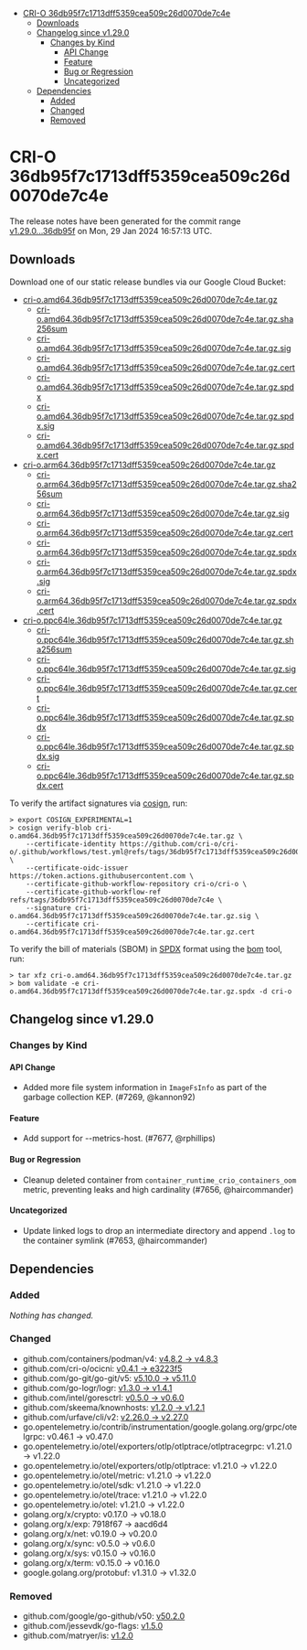 - [CRI-O 36db95f7c1713dff5359cea509c26d0070de7c4e](#cri-o-36db95f7c1713dff5359cea509c26d0070de7c4e)
  - [Downloads](#downloads)
  - [Changelog since v1.29.0](#changelog-since-v1290)
    - [Changes by Kind](#changes-by-kind)
      - [API Change](#api-change)
      - [Feature](#feature)
      - [Bug or Regression](#bug-or-regression)
      - [Uncategorized](#uncategorized)
  - [Dependencies](#dependencies)
    - [Added](#added)
    - [Changed](#changed)
    - [Removed](#removed)

# CRI-O 36db95f7c1713dff5359cea509c26d0070de7c4e

The release notes have been generated for the commit range
[v1.29.0...36db95f](https://github.com/cri-o/cri-o/compare/v1.29.0...36db95f7c1713dff5359cea509c26d0070de7c4e) on Mon, 29 Jan 2024 16:57:13 UTC.

## Downloads

Download one of our static release bundles via our Google Cloud Bucket:

- [cri-o.amd64.36db95f7c1713dff5359cea509c26d0070de7c4e.tar.gz](https://storage.googleapis.com/cri-o/artifacts/cri-o.amd64.36db95f7c1713dff5359cea509c26d0070de7c4e.tar.gz)
  - [cri-o.amd64.36db95f7c1713dff5359cea509c26d0070de7c4e.tar.gz.sha256sum](https://storage.googleapis.com/cri-o/artifacts/cri-o.amd64.36db95f7c1713dff5359cea509c26d0070de7c4e.tar.gz.sha256sum)
  - [cri-o.amd64.36db95f7c1713dff5359cea509c26d0070de7c4e.tar.gz.sig](https://storage.googleapis.com/cri-o/artifacts/cri-o.amd64.36db95f7c1713dff5359cea509c26d0070de7c4e.tar.gz.sig)
  - [cri-o.amd64.36db95f7c1713dff5359cea509c26d0070de7c4e.tar.gz.cert](https://storage.googleapis.com/cri-o/artifacts/cri-o.amd64.36db95f7c1713dff5359cea509c26d0070de7c4e.tar.gz.cert)
  - [cri-o.amd64.36db95f7c1713dff5359cea509c26d0070de7c4e.tar.gz.spdx](https://storage.googleapis.com/cri-o/artifacts/cri-o.amd64.36db95f7c1713dff5359cea509c26d0070de7c4e.tar.gz.spdx)
  - [cri-o.amd64.36db95f7c1713dff5359cea509c26d0070de7c4e.tar.gz.spdx.sig](https://storage.googleapis.com/cri-o/artifacts/cri-o.amd64.36db95f7c1713dff5359cea509c26d0070de7c4e.tar.gz.spdx.sig)
  - [cri-o.amd64.36db95f7c1713dff5359cea509c26d0070de7c4e.tar.gz.spdx.cert](https://storage.googleapis.com/cri-o/artifacts/cri-o.amd64.36db95f7c1713dff5359cea509c26d0070de7c4e.tar.gz.spdx.cert)
- [cri-o.arm64.36db95f7c1713dff5359cea509c26d0070de7c4e.tar.gz](https://storage.googleapis.com/cri-o/artifacts/cri-o.arm64.36db95f7c1713dff5359cea509c26d0070de7c4e.tar.gz)
  - [cri-o.arm64.36db95f7c1713dff5359cea509c26d0070de7c4e.tar.gz.sha256sum](https://storage.googleapis.com/cri-o/artifacts/cri-o.arm64.36db95f7c1713dff5359cea509c26d0070de7c4e.tar.gz.sha256sum)
  - [cri-o.arm64.36db95f7c1713dff5359cea509c26d0070de7c4e.tar.gz.sig](https://storage.googleapis.com/cri-o/artifacts/cri-o.arm64.36db95f7c1713dff5359cea509c26d0070de7c4e.tar.gz.sig)
  - [cri-o.arm64.36db95f7c1713dff5359cea509c26d0070de7c4e.tar.gz.cert](https://storage.googleapis.com/cri-o/artifacts/cri-o.arm64.36db95f7c1713dff5359cea509c26d0070de7c4e.tar.gz.cert)
  - [cri-o.arm64.36db95f7c1713dff5359cea509c26d0070de7c4e.tar.gz.spdx](https://storage.googleapis.com/cri-o/artifacts/cri-o.arm64.36db95f7c1713dff5359cea509c26d0070de7c4e.tar.gz.spdx)
  - [cri-o.arm64.36db95f7c1713dff5359cea509c26d0070de7c4e.tar.gz.spdx.sig](https://storage.googleapis.com/cri-o/artifacts/cri-o.arm64.36db95f7c1713dff5359cea509c26d0070de7c4e.tar.gz.spdx.sig)
  - [cri-o.arm64.36db95f7c1713dff5359cea509c26d0070de7c4e.tar.gz.spdx.cert](https://storage.googleapis.com/cri-o/artifacts/cri-o.arm64.36db95f7c1713dff5359cea509c26d0070de7c4e.tar.gz.spdx.cert)
- [cri-o.ppc64le.36db95f7c1713dff5359cea509c26d0070de7c4e.tar.gz](https://storage.googleapis.com/cri-o/artifacts/cri-o.ppc64le.36db95f7c1713dff5359cea509c26d0070de7c4e.tar.gz)
  - [cri-o.ppc64le.36db95f7c1713dff5359cea509c26d0070de7c4e.tar.gz.sha256sum](https://storage.googleapis.com/cri-o/artifacts/cri-o.ppc64le.36db95f7c1713dff5359cea509c26d0070de7c4e.tar.gz.sha256sum)
  - [cri-o.ppc64le.36db95f7c1713dff5359cea509c26d0070de7c4e.tar.gz.sig](https://storage.googleapis.com/cri-o/artifacts/cri-o.ppc64le.36db95f7c1713dff5359cea509c26d0070de7c4e.tar.gz.sig)
  - [cri-o.ppc64le.36db95f7c1713dff5359cea509c26d0070de7c4e.tar.gz.cert](https://storage.googleapis.com/cri-o/artifacts/cri-o.ppc64le.36db95f7c1713dff5359cea509c26d0070de7c4e.tar.gz.cert)
  - [cri-o.ppc64le.36db95f7c1713dff5359cea509c26d0070de7c4e.tar.gz.spdx](https://storage.googleapis.com/cri-o/artifacts/cri-o.ppc64le.36db95f7c1713dff5359cea509c26d0070de7c4e.tar.gz.spdx)
  - [cri-o.ppc64le.36db95f7c1713dff5359cea509c26d0070de7c4e.tar.gz.spdx.sig](https://storage.googleapis.com/cri-o/artifacts/cri-o.ppc64le.36db95f7c1713dff5359cea509c26d0070de7c4e.tar.gz.spdx.sig)
  - [cri-o.ppc64le.36db95f7c1713dff5359cea509c26d0070de7c4e.tar.gz.spdx.cert](https://storage.googleapis.com/cri-o/artifacts/cri-o.ppc64le.36db95f7c1713dff5359cea509c26d0070de7c4e.tar.gz.spdx.cert)

To verify the artifact signatures via [cosign](https://github.com/sigstore/cosign), run:

```console
> export COSIGN_EXPERIMENTAL=1
> cosign verify-blob cri-o.amd64.36db95f7c1713dff5359cea509c26d0070de7c4e.tar.gz \
    --certificate-identity https://github.com/cri-o/cri-o/.github/workflows/test.yml@refs/tags/36db95f7c1713dff5359cea509c26d0070de7c4e \
    --certificate-oidc-issuer https://token.actions.githubusercontent.com \
    --certificate-github-workflow-repository cri-o/cri-o \
    --certificate-github-workflow-ref refs/tags/36db95f7c1713dff5359cea509c26d0070de7c4e \
    --signature cri-o.amd64.36db95f7c1713dff5359cea509c26d0070de7c4e.tar.gz.sig \
    --certificate cri-o.amd64.36db95f7c1713dff5359cea509c26d0070de7c4e.tar.gz.cert
```

To verify the bill of materials (SBOM) in [SPDX](https://spdx.org) format using the [bom](https://sigs.k8s.io/bom) tool, run:

```console
> tar xfz cri-o.amd64.36db95f7c1713dff5359cea509c26d0070de7c4e.tar.gz
> bom validate -e cri-o.amd64.36db95f7c1713dff5359cea509c26d0070de7c4e.tar.gz.spdx -d cri-o
```

## Changelog since v1.29.0

### Changes by Kind

#### API Change
 - Added more file system information in `ImageFsInfo` as part of the garbage collection KEP. (#7269, @kannon92)

#### Feature
 - Add support for --metrics-host. (#7677, @rphillips)

#### Bug or Regression
 - Cleanup deleted container from `container_runtime_crio_containers_oom` metric, preventing leaks and high cardinality (#7656, @haircommander)

#### Uncategorized
 - Update linked logs to drop an intermediate directory and append `.log` to the container symlink (#7653, @haircommander)

## Dependencies

### Added
_Nothing has changed._

### Changed
- github.com/containers/podman/v4: [v4.8.2 → v4.8.3](https://github.com/containers/podman/v4/compare/v4.8.2...v4.8.3)
- github.com/cri-o/ocicni: [v0.4.1 → e3223f5](https://github.com/cri-o/ocicni/compare/v0.4.1...e3223f5)
- github.com/go-git/go-git/v5: [v5.10.0 → v5.11.0](https://github.com/go-git/go-git/v5/compare/v5.10.0...v5.11.0)
- github.com/go-logr/logr: [v1.3.0 → v1.4.1](https://github.com/go-logr/logr/compare/v1.3.0...v1.4.1)
- github.com/intel/goresctrl: [v0.5.0 → v0.6.0](https://github.com/intel/goresctrl/compare/v0.5.0...v0.6.0)
- github.com/skeema/knownhosts: [v1.2.0 → v1.2.1](https://github.com/skeema/knownhosts/compare/v1.2.0...v1.2.1)
- github.com/urfave/cli/v2: [v2.26.0 → v2.27.0](https://github.com/urfave/cli/v2/compare/v2.26.0...v2.27.0)
- go.opentelemetry.io/contrib/instrumentation/google.golang.org/grpc/otelgrpc: v0.46.1 → v0.47.0
- go.opentelemetry.io/otel/exporters/otlp/otlptrace/otlptracegrpc: v1.21.0 → v1.22.0
- go.opentelemetry.io/otel/exporters/otlp/otlptrace: v1.21.0 → v1.22.0
- go.opentelemetry.io/otel/metric: v1.21.0 → v1.22.0
- go.opentelemetry.io/otel/sdk: v1.21.0 → v1.22.0
- go.opentelemetry.io/otel/trace: v1.21.0 → v1.22.0
- go.opentelemetry.io/otel: v1.21.0 → v1.22.0
- golang.org/x/crypto: v0.17.0 → v0.18.0
- golang.org/x/exp: 7918f67 → aacd6d4
- golang.org/x/net: v0.19.0 → v0.20.0
- golang.org/x/sync: v0.5.0 → v0.6.0
- golang.org/x/sys: v0.15.0 → v0.16.0
- golang.org/x/term: v0.15.0 → v0.16.0
- google.golang.org/protobuf: v1.31.0 → v1.32.0

### Removed
- github.com/google/go-github/v50: [v50.2.0](https://github.com/google/go-github/v50/tree/v50.2.0)
- github.com/jessevdk/go-flags: [v1.5.0](https://github.com/jessevdk/go-flags/tree/v1.5.0)
- github.com/matryer/is: [v1.2.0](https://github.com/matryer/is/tree/v1.2.0)
